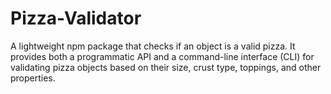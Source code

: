 # Pizza-Validator
A lightweight npm package that checks if an object is a valid pizza. It provides both a programmatic API and a command-line interface (CLI) for validating pizza objects based on their size, crust type, toppings, and other properties.

